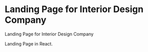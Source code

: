 # Landing Page for Interior Design Company
Landing Page for Interior Design Company

Landing Page in React.
